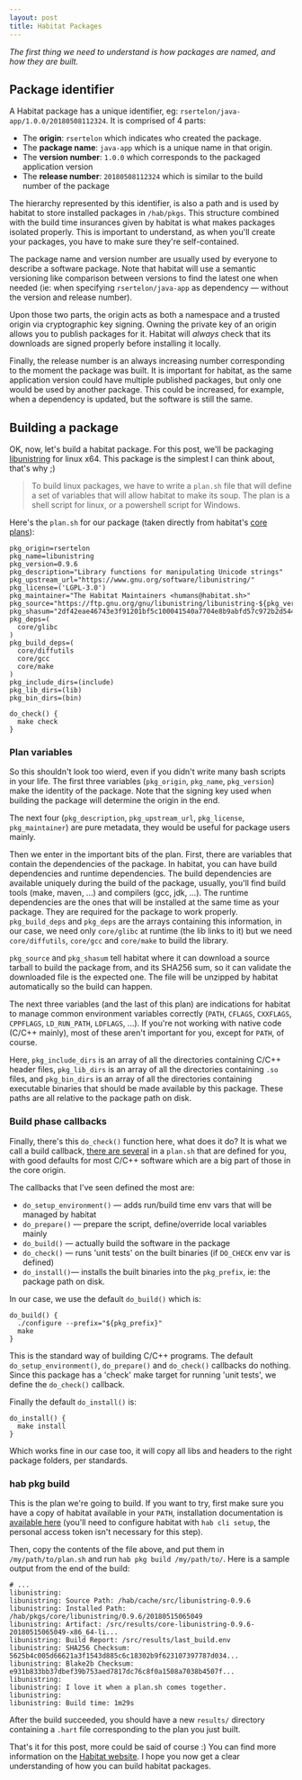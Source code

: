 ```yaml
---
layout: post
title: Habitat Packages
---
```


_The first thing we need to understand is how packages are named, and how they are built._

## Package identifier

A Habitat package has a unique identifier, eg: `rsertelon/java-app/1.0.0/20180508112324`. It is comprised of 4 parts:

* The **origin**: `rsertelon` which indicates who created the package.
* The **package name**: `java-app` which is a unique name in that origin.
* The **version number**: `1.0.0` which corresponds to the packaged application version
* The **release number**: `20180508112324` which is similar to the build number of the package

The hierarchy represented by this identifier, is also a path and is used by habitat to store installed packages in `/hab/pkgs`. This structure combined with the build time insurances given by habitat is what makes packages isolated properly. This is important to understand, as when you'll create your packages, you have to make sure they're self-contained.

The package name and version number are usually used by everyone to describe a software package. Note that habitat will use a semantic versioning like comparison between versions to find the latest one when needed (ie: when specifying `rsertelon/java-app` as dependency &mdash; without the version and release number).

Upon those two parts, the origin acts as both a namespace and a trusted origin via cryptographic key signing. Owning the private key of an origin allows you to publish packages for it. Habitat will _always_ check that its downloads are signed properly before installing it locally.

Finally, the release number is an always increasing number corresponding to the moment the package was built. It is important for habitat, as the same application version could have multiple published packages, but only one would be used by another package. This could be increased, for example, when a dependency is updated, but the software is still the same.

## Building a package

OK, now, let's build a habitat package. For this post, we'll be packaging [libunistring](https://www.gnu.org/software/libunistring/) for linux x64. This package is the simplest I can think about, that's why ;)

> To build linux packages, we have to write a `plan.sh` file that will define a set of variables that will allow habitat to make its soup. The plan is a shell script for linux, or a powershell script for Windows.

Here's the `plan.sh` for our package (taken directly from habitat's [core plans](https://github.com/habitat-sh/core-plans/blob/master/libunistring/plan.sh)):

```shell
pkg_origin=rsertelon
pkg_name=libunistring
pkg_version=0.9.6
pkg_description="Library functions for manipulating Unicode strings"
pkg_upstream_url="https://www.gnu.org/software/libunistring/"
pkg_license=('LGPL-3.0')
pkg_maintainer="The Habitat Maintainers <humans@habitat.sh>"
pkg_source="https://ftp.gnu.org/gnu/libunistring/libunistring-${pkg_version}.tar.xz"
pkg_shasum="2df42eae46743e3f91201bf5c100041540a7704e8b9abfd57c972b2d544de41b"
pkg_deps=(
  core/glibc
)
pkg_build_deps=(
  core/diffutils
  core/gcc
  core/make
)
pkg_include_dirs=(include)
pkg_lib_dirs=(lib)
pkg_bin_dirs=(bin)

do_check() {
  make check
}
```

### Plan variables

So this shouldn't look too wierd, even if you didn't write many bash scripts in your life. The first three variables (`pkg_origin`, `pkg_name`, `pkg_version`) make the identity of the package. Note that the signing key used when building the package will determine the origin in the end.

The next four (`pkg_description`, `pkg_upstream_url`, `pkg_license`, `pkg_maintainer`) are pure metadata, they would be useful for package users mainly.

Then we enter in the important bits of the plan. First, there are variables that contain the dependencies of the package. In habitat, you can have build dependencies and runtime dependencies. The build dependencies are available uniquely during the build of the package, usually, you'll find build tools (make, maven, ...) and compilers (gcc, jdk, ...). The runtime dependencies are the ones that will be installed at the same time as your package. They are required for the package to work properly. `pkg_build_deps` and `pkg_deps` are the arrays containing this information, in our case, we need only `core/glibc` at runtime (the lib links to it) but we need `core/diffutils`, `core/gcc` and `core/make` to build the library.

`pkg_source` and `pkg_shasum` tell habitat where it can download a source tarball to build the package from, and its SHA256 sum, so it can validate the downloaded file is the expected one. The file will be unzipped by habitat automatically so the build can happen.

The next three variables (and the last of this plan) are indications for habitat to manage common environment variables correctly (`PATH`, `CFLAGS`, `CXXFLAGS`, `CPPFLAGS`, `LD_RUN_PATH`, `LDFLAGS`, ...). If you're not working with native code (C/C++ mainly), most of these aren't important for you, except for `PATH`, of course.

Here, `pkg_include_dirs` is an array of all the directories containing C/C++ header files, `pkg_lib_dirs` is an array of all the directories containing `.so` files, and `pkg_bin_dirs` is an array of all the directories containing executable binaries that should be made available by this package. These paths are all relative to the package path on disk.

### Build phase callbacks

Finally, there's this `do_check()` function here, what does it do? It is what we call a build callback, [there are several](https://www.habitat.sh/docs/reference/#reference-callbacks) in a `plan.sh` that are defined for you, with good defaults for most C/C++ software which are a big part of those in the core origin.

The callbacks that I've seen defined the most are:

* `do_setup_environment()` &mdash; adds run/build time env vars that will be managed by habitat
* `do_prepare()` &mdash; prepare the script, define/override local variables mainly
* `do_build()` &mdash; actually build the software in the package
* `do_check()` &mdash; runs 'unit tests' on the built binaries (if `DO_CHECK` env var is defined)
* `do_install()`&mdash; installs the built binaries into the `pkg_prefix`, ie: the package path on disk.

In our case, we use the default `do_build()` which is:

```shell
do_build() {
  ./configure --prefix="${pkg_prefix}"
  make
}
```

This is the standard way of building C/C++ programs. The default `do_setup_environment()`, `do_prepare()` and `do_check()` callbacks do nothing. Since this package has a 'check' make target for running 'unit tests', we define the `do_check()` callback.

Finally the default `do_install()` is:

```shell
do_install() {
  make install
}
```

Which works fine in our case too, it will copy all libs and headers to the right package folders, per standards.

### hab pkg build

This is the plan we're going to build. If you want to try, first make sure you have a copy of habitat available in your `PATH`, installation documentation is [available here](https://www.habitat.sh/docs/install-habitat/) (you'll need to configure habitat with `hab cli setup`, the personal access token isn't necessary for this step).

Then, copy the contents of the file above, and put them in `/my/path/to/plan.sh` and run `hab pkg build /my/path/to/`. Here is a sample output from the end of the build:

```shell
# ...
libunistring: 
libunistring: Source Path: /hab/cache/src/libunistring-0.9.6
libunistring: Installed Path: /hab/pkgs/core/libunistring/0.9.6/20180515065049
libunistring: Artifact: /src/results/core-libunistring-0.9.6-20180515065049-x86_64-li...
libunistring: Build Report: /src/results/last_build.env
libunistring: SHA256 Checksum: 5625b4c005d66621a3f1543d885c6c18302b9f623107397787d034...
libunistring: Blake2b Checksum: e931b833bb37dbef39b753aed7817dc76c8f0a1508a7038b4507f...
libunistring: 
libunistring: I love it when a plan.sh comes together.
libunistring: 
libunistring: Build time: 1m29s
```

After the build succeeded, you should have a new `results/` directory containing a `.hart` file corresponding to the plan you just built.

That's it for this post, more could be said of course :) You can find more information on the [Habitat website](https://www.habitat.sh). I hope you now get a clear understanding of how you can build habitat packages.